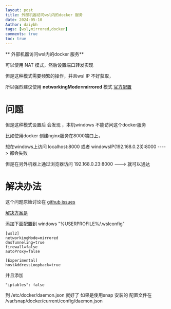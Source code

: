 ```yaml
---
layout: post
title: 外部机器访问wsl内的docker 服务
date: 2024-05-10
Author: daiybh
tags: [wsl,mirrored,docker]
comments: true
toc: true
---
```


** 外部机器访问wsl内的docker 服务**

<!--more-->


可以使用 NAT 模式，然后设置端口转发实现

但是这种模式需要频繁的操作，并且wsl IP 不好获取，

所以强烈建议使用 **networkingMode=mirrored** 模式 [官方配置](https://learn.microsoft.com/en-us/windows/wsl/wsl-config#wslconfig)


# 问题

但是这种模式设置后 会发现 ，本机windows 不能访问这个docker服务 

比如使用docker 创建nginx服务在8000端口上，

想在windows上访问 localhost:8000 或者 windowsIP(192.168.0.23):8000 ----> 都会失败

但是在另外机器上通过浏览器访问 192.168.0.23:8000  ---> 就可以通达


# 解决办法

这个问题原始讨论在 [github issues](https://github.com/microsoft/WSL/issues/10494) 


 [解决方案是](https://github.com/microsoft/WSL/issues/10494#issuecomment-1754170770)

添加下面配置到 windows  "%USERPROFILE%/.wslconfig"


    
    [wsl2]
    networkingMode=mirrored
    dnsTunneling=true
    firewall=false
    autoProxy=false

    [Experimental]
    hostAddressLoopback=true


并且添加 
    
    "iptables": false 

到 /etc/docker/daemon.json 就好了
如果是使用snap 安装的 配置文件在  /var/snap/docker/current/config/daemon.json


